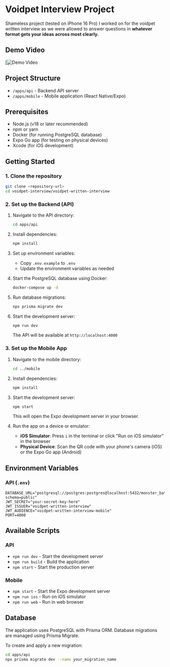 # Voidpet Interview Project

Shameless project (tested on iPhone 16 Pro) I worked on for the voidpet written interview as we were allowed to answer questions in **whatever format gets your ideas across most clearly.**

## Demo Video

[![Demo Video](https://drive.google.com/file/d/1rE2CxPSTsYJvkFB20xtkkruM0xomCPiy/view?usp=sharing)

## Project Structure

- `/apps/api` - Backend API server
- `/apps/mobile` - Mobile application (React Native/Expo)

## Prerequisites

- Node.js (v18 or later recommended)
- npm or yarn
- Docker (for running PostgreSQL database)
- Expo Go app (for testing on physical devices)
- Xcode (for iOS development)

## Getting Started

### 1. Clone the repository

```bash
git clone <repository-url>
cd voidpet-interview/voidpet-written-interview
```

### 2. Set up the Backend (API)

1. Navigate to the API directory:
   ```bash
   cd apps/api
   ```

2. Install dependencies:
   ```bash
   npm install
   ```

3. Set up environment variables:
   - Copy `.env.example` to `.env`
   - Update the environment variables as needed

4. Start the PostgreSQL database using Docker:
   ```bash
   docker-compose up -d
   ```

5. Run database migrations:
   ```bash
   npx prisma migrate dev
   ```

6. Start the development server:
   ```bash
   npm run dev
   ```
   The API will be available at `http://localhost:4000`

### 3. Set up the Mobile App

1. Navigate to the mobile directory:
   ```bash
   cd ../mobile
   ```

2. Install dependencies:
   ```bash
   npm install
   ```

3. Start the development server:
   ```bash
   npm start
   ```
   This will open the Expo development server in your browser.

4. Run the app on a device or emulator:
   - **iOS Simulator**: Press `i` in the terminal or click "Run on iOS simulator" in the browser
   - **Physical Device**: Scan the QR code with your phone's camera (iOS) or the Expo Go app (Android)

## Environment Variables

### API (`.env`)

```
DATABASE_URL="postgresql://postgres:postgres@localhost:5432/monster_battler?schema=public"
JWT_SECRET="your-secret-key-here"
JWT_ISSUER="voidpet-written-interview"
JWT_AUDIENCE="voidpet-written-interview-mobile"
PORT=4000
```

## Available Scripts

### API
- `npm run dev` - Start the development server
- `npm run build` - Build the application
- `npm start` - Start the production server

### Mobile
- `npm start` - Start the Expo development server
- `npm run ios` - Run on iOS simulator
- `npm run web` - Run in web browser

## Database

The application uses PostgreSQL with Prisma ORM. Database migrations are managed using Prisma Migrate.

To create and apply a new migration:
```bash
cd apps/api
npx prisma migrate dev --name your_migration_name
```

